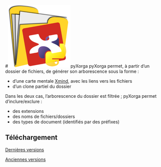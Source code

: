 #![](images/pyXorga_logo_200x200.png)pyXorga
pyXorga permet, à partir d’un dossier de fichiers, de générer son arborescence sous la forme :
 * d’une carte mentale [Xmind](https://www.xmind.net/), avec les liens vers les fichiers
 * d’un clone partiel du dossier

Dans les deux cas, l’arborescence du dossier est filtrée ; pyXorga permet d’inclure/exclure :
 * des extensions
 * des noms de fichiers/dossiers
 * des types de document (identifiés par des préfixes)

## Téléchargement ##

[Dernières versions](https://github.com/cedrick-f/pyxorga/releases)

[Anciennes versions](https://drive.google.com/folderview?id=0B2jxnxsuUscPcVM4MWxXYWVMblk&usp=sharing#list)
